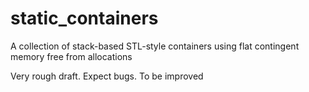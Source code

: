 # static_containers
A collection of stack-based STL-style containers using flat contingent memory free from allocations

Very rough draft. Expect bugs. To be improved
